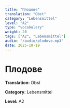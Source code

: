 ```yaml
---
title: "Плодове"
translation: "Obst"
category: "Lebensmittel"
level: "A2"
type: "vocabulary"
weight: 20
tags: ["A2", "Lebensmittel"]
audio: "/audio/plodove.mp3"
date: 2025-10-19
---
```


# Плодове

**Translation:** Obst

**Category:** Lebensmittel

**Level:** A2

